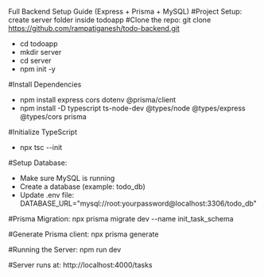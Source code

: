 Full Backend Setup Guide (Express + Prisma + MySQL)
#Project Setup: create server folder inside todoapp 
#Clone the repo:
git clone https://github.com/rampatiganesh/todo-backend.git
- cd todoapp
- mkdir server
- cd server
- npm init -y


#Install Dependencies
- npm install express cors dotenv @prisma/client
- npm install -D typescript ts-node-dev @types/node @types/express @types/cors prisma

#Initialize TypeScript
- npx tsc --init

#Setup Database:
- Make sure MySQL is running
- Create a database (example: todo_db)
- Update .env file: DATABASE_URL="mysql://root:yourpassword@localhost:3306/todo_db"

#Prisma Migration: 
npx prisma migrate dev --name init_task_schema

#Generate Prisma client: 
npx prisma generate

#Running the Server:
npm run dev

#Server runs at: http://localhost:4000/tasks
